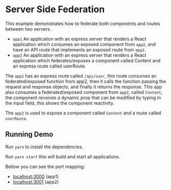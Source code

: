 # Server Side Federation

This example demonstrates how to federate both components and routes between two servers.

- `app1` An application with an express server that renders a React application which consumes an exposed component from `app2`, and have an API route that implements an exposed route from `app2`.
- `app2` An application with an express server that renders a React application which federates/exposes a component called Content and an express route called userRoute.

The `app1` has an express route called `/api/user`, this route consumes an federated/exposed function from app2, then it calls the function passing the request and response objects, and finally it returns the response. This app also consumes a federated/exposed component from `app2`, called `Content`, the component receives a dynamic prop that can be modified by typing in the input field, this shows the component reactivity.

The `app2` is used to expose a component called `Content` and a route called `userRoute`.

## Running Demo

Run `yarn` to install the dependencies.

Run `yarn start` this will build and start all applications.

Bellow you can see the port mapping:

- [localhost:3000](http://localhost:3000/) (app1)
- [localhost:3001](http://localhost:3001/) (app2)
